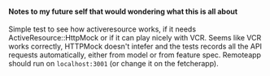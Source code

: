 #### Notes to my future self that would wondering what this is all about

Simple test to see how activeresource works, if it needs ActiveResource::HttpMock or if it can play nicely with VCR. Seems like VCR works correctly, HTTPMock doesn't intefer and the tests records all the API requests automatically, either from model or from feature spec. Remoteapp should run on `localhost:3001` (or change it on the fetcherapp).
